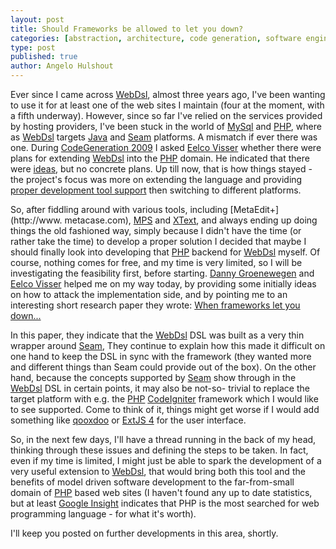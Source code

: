 ```yaml
---
layout: post
title: Should Frameworks be allowed to let you down?
categories: [abstraction, architecture, code generation, software engineering,vision]
type: post
published: true
author: Angelo Hulshout
---
```


Ever since I came across [WebDsl](http://www.webdsl.org "Webdsl"), almost
three years ago, I've been wanting to use it for at least one of the web sites
I maintain (four at the moment, with a fifth underway). However, since so far
I've relied on the services provided by hosting providers, I've been stuck in
the world of [MySql](http://www.mysql.com) and [PHP](http://www.php.net),
where as [WebDsl](http://www.webdsl.org) targets
[Java](http://www.oracle.com/technetwork/java/index.html) and
[Seam](http://www.seamframework.org/) platforms. A mismatch if ever there was
one. During [CodeGeneration 2009](http://www.codegeneration.net/cg2009) I
asked [Eelco Visser](http://www.eelcovisser.org) whether there were plans for
extending [WebDsl](http://www.webdsl.org) into the [PHP](http://www.php.net)
domain. He indicated that there were
[ideas](http://webdsl.org/singlepage/ProjectIdeas), but no concrete plans. Up
till now, that is how things stayed - the project's focus was more on
extending the language and providing [proper development tool
support](http://webdsl.org/selectpage/Download/WebDSLplugin) then switching to
different platforms.

So, after fiddling around with various tools, including
[MetaEdit+](http://www. metacase.com), [MPS](http://www.jetbrains.com/mps) and
[XText](http://www.xtext.org), and always ending up doing things the old
fashioned way, simply because I didn't have the time (or rather take the time)
to develop a proper solution I decided that maybe I should finally look into
developing that [PHP](http://www.php.net) backend for
[WebDsl](http://www.webdsl.org) myself. Of course, nothing comes for free, and
my time is very limited, so I will be investigating the feasibility first,
before starting. [Danny
Groenewegen](http://swerl.tudelft.nl/bin/view/Main/DannyGroenewegen) and
[Eelco Visser](http://www.eelcovisser.org) helped me on my way today, by
providing some initially ideas on how to attack the implementation side, and
by pointing me to an interesting short research paper they wrote: [When
frameworks let you
down...](http://researchr.org/publication/GroenewegenHKV08-DSM)

In this paper, they indicate that the [WebDsl](http://www.webdsl.org) DSL was
built as a very thin wrapper around [Seam](http://www.seamframework.org/),
They continue to explain how this made it difficult on one hand to keep the
DSL in sync with the framework (they wanted more and different things than
Seam could provide out of the box). On the other hand, because the concepts
supported by [Seam](http://www.seamframework.org/) show through in the
[WebDsl](http://www.webdsl.org) DSL in certain points, it may also be not-so-
trivial to replace the target platform with e.g. the [PHP](http://www.php.net)
[CodeIgniter](http://www.codeigniter.com) framework which I would like to see
supported. Come to think of it, things might get worse if I would add
something like [qooxdoo](http://www.qooxdoo.org) or [ExtJS
4](http://www.sencha.com/products/extjs/) for the user interface.

So, in the next few days, I'll have a thread running in the back of my head,
thinking through these issues and defining the steps to be taken. In fact,
even if my time is limited, I might just be able to spark the development of a
very useful extension to [WebDsl](http://www.webdsl.org), that would bring
both this tool and the benefits of model driven software development to the
far-from-small domain of [PHP](http://www.php.net) based web sites (I haven't
found any up to date statistics, but at least [Google
Insight](http://www.google.com/insights/search/#q=%22web%20programming%22&date=1%2F2011%2012m&cmpt=q)
indicates that PHP is the most searched for web programming language - for
what it's worth).

I'll keep you posted on further developments in this area, shortly.









